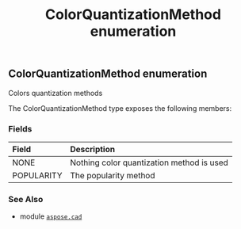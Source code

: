 ﻿---
title: ColorQuantizationMethod enumeration
second_title: Aspose.CAD for Python via .NET API References
description: 
type: docs
weight: 600
url: /python-net/aspose.cad/colorquantizationmethod/
is_root: false
---

## ColorQuantizationMethod enumeration

Colors quantization  methods



The ColorQuantizationMethod type exposes the following members:

### Fields
| Field | Description |
| :- | :- |
| NONE | Nothing color quantization method is used |
| POPULARITY | The popularity method |



### See Also
* module [`aspose.cad`](..)
